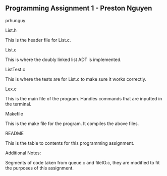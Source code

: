 ## Programming Assignment 1 - Preston Nguyen 
prhunguy

List.h

This is the header file for List.c.

List.c

This is where the doubly linked list ADT is implemented.

ListTest.c

This is where the tests are for List.c to make sure it works correctly.

Lex.c

This is the main file of the program. Handles commands that are inputted in the terminal.

Makefile

This is the make file for the program. It compiles the above files.

README

This is the table to contents for this programming assignment.

Additional Notes:

Segments of code taken from queue.c and fileIO.c, they are modified to fit the purposes of this assignment. 